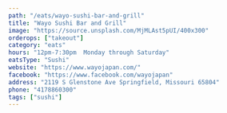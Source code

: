 ```yaml
---
path: "/eats/wayo-sushi-bar-and-grill"
title: "Wayo Sushi Bar and Grill"
image: "https://source.unsplash.com/MjMLAst5pUI/400x300"
orderops: ["takeout"]
category: "eats"
hours: "12pm-7:30pm  Monday through Saturday"
eatsType: "Sushi"
website: "https://www.wayojapan.com/"
facebook: "https://www.facebook.com/wayojapan"
address: "2119 S Glenstone Ave Springfield, Missouri 65804"
phone: "4178860300"
tags: ["sushi"]
---
```

